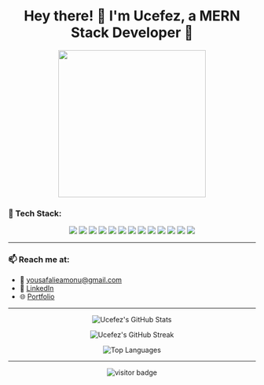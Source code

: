 <!-- GitHub Profile Readme -->

<h1 align="center">Hey there! 👋 I'm Ucefez, a MERN Stack Developer 🚀</h1>

<p align="center">
  <img src="https://media.giphy.com/media/3o7aCPZcSq2V4I1v8k/giphy.gif" width="300">
</p>

### 🔧 Tech Stack:
<div align="center">
  <img src="https://img.shields.io/badge/ReactJS-61DAFB?style=for-the-badge&logo=react&logoColor=white">
  <img src="https://img.shields.io/badge/Redux-764ABC?style=for-the-badge&logo=redux&logoColor=white">
  <img src="https://img.shields.io/badge/HTML5-E34F26?style=for-the-badge&logo=html5&logoColor=white">
  <img src="https://img.shields.io/badge/CSS3-1572B6?style=for-the-badge&logo=css3&logoColor=white">
  <img src="https://img.shields.io/badge/JavaScript-F7DF1E?style=for-the-badge&logo=javascript&logoColor=black">
  <img src="https://img.shields.io/badge/Bootstrap-563D7C?style=for-the-badge&logo=bootstrap&logoColor=white">
  <img src="https://img.shields.io/badge/Node.js-339933?style=for-the-badge&logo=nodedotjs&logoColor=white">
  <img src="https://img.shields.io/badge/Express.js-000000?style=for-the-badge&logo=express&logoColor=white">
  <img src="https://img.shields.io/badge/MongoDB-47A248?style=for-the-badge&logo=mongodb&logoColor=white">
  <img src="https://img.shields.io/badge/PostgreSQL-336791?style=for-the-badge&logo=postgresql&logoColor=white">
  <img src="https://img.shields.io/badge/Git-F05032?style=for-the-badge&logo=git&logoColor=white">
  <img src="https://img.shields.io/badge/GitHub-181717?style=for-the-badge&logo=github&logoColor=white">
  <img src="https://img.shields.io/badge/VS%20Code-007ACC?style=for-the-badge&logo=visual-studio-code&logoColor=white">
</div>

---

### 📫 Reach me at:
- 📧 [yousafalieamonu@gmail.com](mailto:yousafalieamonu@gmail.com)
- 💼 [LinkedIn](https://linkedin.com/in/yousafali-ea-b05490225/)
- 🌐 [Portfolio](https://ucefez7.github.io/Portfolio-Ucefez/)

---

<p align="center">
  <img src="https://github-readme-stats.vercel.app/api?username=ucefez7&show_icons=true&theme=tokyonight" alt="Ucefez's GitHub Stats" />
</p>

<p align="center">
  <img src="https://github-readme-streak-stats.herokuapp.com/?user=ucefez7&theme=tokyonight" alt="Ucefez's GitHub Streak" />
</p>

<p align="center">
  <img src="https://github-readme-stats.vercel.app/api/top-langs/?username=ucefez7&layout=compact&theme=tokyonight" alt="Top Languages" />
</p>

---

<p align="center">
  <img src="https://visitor-badge.laobi.icu/badge?page_id=ucefez7.ucefez7" alt="visitor badge"/>
</p>
